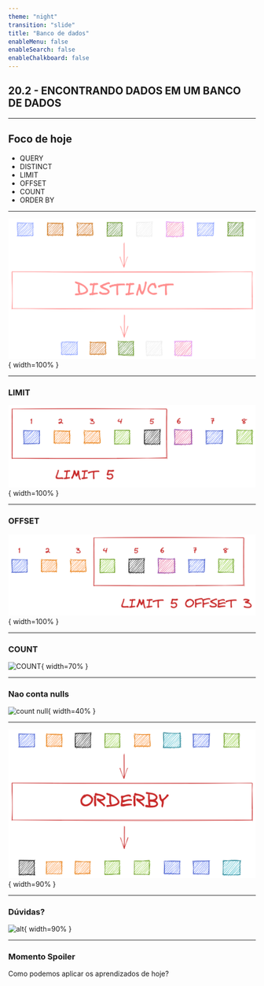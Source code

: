 ```yaml
---
theme: "night"
transition: "slide"
title: "Banco de dados"
enableMenu: false
enableSearch: false
enableChalkboard: false
---
```


## 20.2 - ENCONTRANDO DADOS EM UM BANCO DE DADOS

---

## Foco de hoje

- QUERY
- DISTINCT
- LIMIT
- OFFSET
- COUNT
- ORDER BY

---

![Distinct](./images/distinct.png){ width=100% }

---

### LIMIT

![LIMIT](./images/limit.png){ width=100% }

---

### OFFSET

![OFFSET](./images/limit-offset.png){ width=100% }

---

### COUNT

![COUNT](https://media1.giphy.com/media/ztuxoyKLrfmA4z7gOs/giphy.gif?cid=ecf05e47r3sechw7es5fppdgh78k4wkxl57lapd93usfppkl&rid=giphy.gif&ct=g){ width=70% }

---

### Nao conta nulls

![count null](https://media3.giphy.com/media/LOWpaSAHADxCXWhLly/giphy.gif?cid=ecf05e47nzw7z08uqz5901o2psd6f54q3oq1ojjk5ayfiwxx&rid=giphy.gif&ct=s){ width=40% }

---

![ORDERBY](./images/orderby.png){ width=90% }

---

### Dúvidas?

![alt](https://media3.giphy.com/media/3o6MbudLhIoFwrkTQY/giphy.gif?cid=790b76117789c6161150915091725a365bdeac4e06fd01cd&rid=giphy.gif&ct=g){ width=90% }

---

### Momento Spoiler

Como podemos aplicar os aprendizados de hoje?
